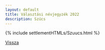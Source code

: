 ```yaml
---
layout: default
title: Választási névjegyzék 2022
description: Szúcs
---
```


{% include settlementHTMLs/Szuucs.html %}

[Vissza](./)